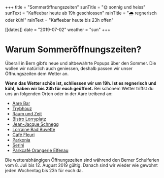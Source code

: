 +++
title = "Sommeröffnungszeiten"
sunTitle = "🌞 sonnig und heiss"
sunText = "Kaffeebar heute ab 19h geschlossen"
rainTitle = "🌧️️️ regnerisch oder kühl"
rainText = "Kaffeebar heute bis 23h offen"

[[dates]]
date = "2019-07-02"
weather = "sun"
+++
# Warum Sommeröffnungszeiten?

Überall in Bern gibt’s neue und altbewährte Popups über den Sommer. Die wollen wir natürlich auch geniessen, deshalb passen wir unser Öffnungszeiten dem Wetter an. 

**Wenn das Wetter schön ist, schliessen wir um 19h. Ist es regnerisch und kühl, haben wir bis 23h für euch geöffnet.** 
Bei schönem Wetter triffst du uns an folgenden Orten oder in der Aare treibend an:

- [Aare Bar](https://aarebarbern.ch)
- [Trybhouz](https://www.trybhouz.ch) 
- [Raum und Zeit](https://www.raumundzeit-liebefeld.ch)
- [Bistro Lorryplatz](https://www.facebook.com/bistroamloryplatz/) 
- [Jean-Jacque Schnegg](https://www.facebook.com/jeanjacquesschneggbern/)
- [Lorraine Bad Buvette](https://www.burgunderbar.ch/kopie-von-heisse-huempu)
- [Café Fleuri](https://www.cafefleuri.ch)
- [Parkonia](https://www.parkonia.ch)
- [Serini](https://www.serini.be) 
- [Parkcafé Orangerie Elfenau](http://parkcafe-elfenau.ch)

Die wetterabhängigen Öffnungszeiten sind während den Berner Schulferien vom 8. Juli bis 12. August 2019 gültig. Danach sind wir wieder wie gewohnt jeden Wochentag bis 23h für euch da.
